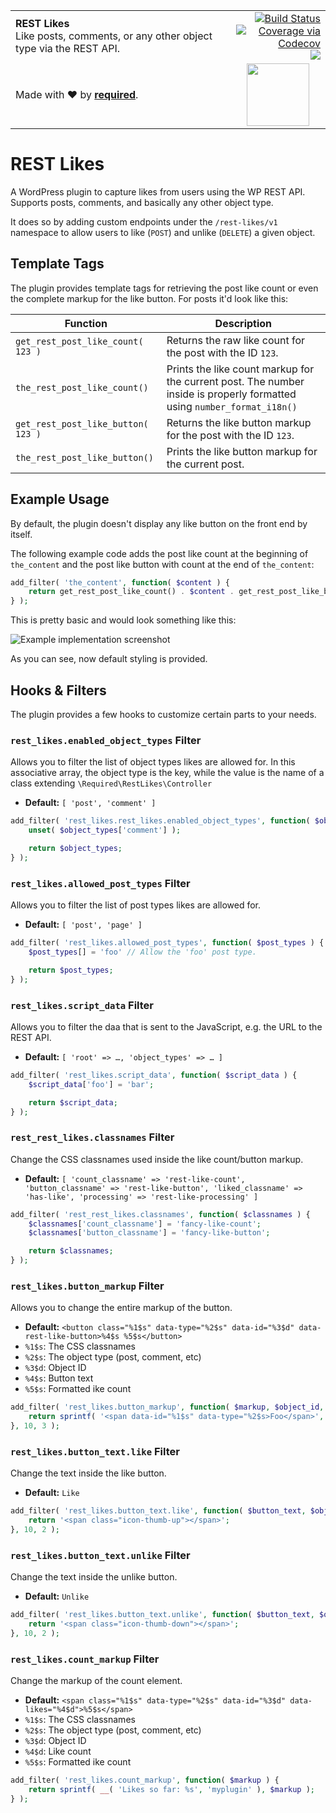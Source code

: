 <table width="100%">
	<tr>
		<td align="left" width="70%">
			<strong>REST Likes</strong><br />
			Like posts, comments, or any other object type via the REST API.
		</td>
		<td align="right" width="30%">
			<a href="https://travis-ci.org/wearerequired/rest-likes">
				<img src="https://travis-ci.org/wearerequired/rest-likes.svg?branch=master" alt="Build Status" />
			</a>
			<br />
			<a href="https://codecov.io/gh/wearerequired/rest-likes?branch=master">
				<img src="https://codecov.io/gh/wearerequired/rest-likes/coverage.svg?branch=master" alt="Coverage via Codecov" />
			</a>
			<br />
			<a href="https://codeclimate.com/github/wearerequired/rest-likes">
				<img src="https://codeclimate.com/github/wearerequired/rest-likes/badges/gpa.svg" />
			</a>
		</td>
	</tr>
	<tr>
		<td>
			Made with ❤️ by <a href="https://required.com/"><strong>required</strong></a>.
		</td>
		<td align="center">
			<img src="https://required.com/content/themes/required-valencia/img/logo-required.svg" width="100" />
		</td>
	</tr>
</table>

# REST Likes

A WordPress plugin to capture likes from users using the WP REST API. Supports posts, comments, and basically any other object type.

It does so by adding custom endpoints under the  `/rest-likes/v1` namespace to allow users to like (`POST`) and unlike (`DELETE`) a given object.

## Template Tags

The plugin provides template tags for retrieving the post like count or even the complete markup for the like button. For posts it'd look like this:

| Function                           | Description                              |
| ---------------------------------- | ---------------------------------------- |
| `get_rest_post_like_count( 123 )`  | Returns the raw like count for the post with the ID `123`. |
| `the_rest_post_like_count()`       | Prints the like count markup for the current post. The number inside is properly formatted using `number_format_i18n()` |
| `get_rest_post_like_button( 123 )` | Returns the like button markup for the post with the ID `123`. |
| `the_rest_post_like_button()`      | Prints the like button markup for the current post. |

## Example Usage

By default, the plugin doesn't display any like button on the front end by itself.

The following example code adds the post like count at the beginning of `the_content` and the post like button with count at the end of `the_content`:

```php
add_filter( 'the_content', function( $content ) {
	return get_rest_post_like_count() . $content . get_rest_post_like_button();
} );
```

This is pretty basic and would look something like this:

![Example implementation screenshot](https://www.dropbox.com/s/y747q142g3e8zyl/Screenshot%202016-10-13%2017.58.24.png?dl=1)

As you can see, now default styling is provided.

## Hooks & Filters

The plugin provides a few hooks to customize certain parts to your needs.

### `rest_likes.enabled_object_types` Filter

Allows you to filter the list of object types likes are allowed for. In this associative array, the object type is the key, while the value is the name of a class extending `\Required\RestLikes\Controller`

* **Default:** `[ 'post', 'comment' ]`

```php
add_filter( 'rest_likes.rest_likes.enabled_object_types', function( $object_types ) {
	unset( $object_types['comment'] );

	return $object_types;
} );
```

### `rest_likes.allowed_post_types` Filter

Allows you to filter the list of post types likes are allowed for.

* **Default:** `[ 'post', 'page' ]`

```php
add_filter( 'rest_likes.allowed_post_types', function( $post_types ) {
	$post_types[] = 'foo' // Allow the 'foo' post type.

	return $post_types;
} );
```

### `rest_likes.script_data` Filter

Allows you to filter the daa that is sent to the JavaScript, e.g. the URL to the REST API.

* **Default:** `[ 'root' => …, 'object_types' => … ]`

```php
add_filter( 'rest_likes.script_data', function( $script_data ) {
	$script_data['foo'] = 'bar';

 	return $script_data;
} );
```



### `rest_rest_likes.classnames` Filter

Change the CSS classnames used inside the like count/button markup.

* **Default:** `[ 'count_classname' => 'rest-like-count', 'button_classname' => 'rest-like-button', 'liked_classname' => 'has-like', 'processing' => 'rest-like-processing' ]`

```php
add_filter( 'rest_rest_likes.classnames', function( $classnames ) {
	$classnames['count_classname'] = 'fancy-like-count';
	$classnames['button_classname'] = 'fancy-like-button';

	return $classnames;
} );
```

### `rest_likes.button_markup` Filter

Allows you to change the entire markup of the button.

- **Default:** `<button class="%1$s" data-type="%2$s" data-id="%3$d" data-rest-like-button>%4$s %5$s</button>`
- `%1$s`: The CSS classnames
- `%2$s`: The object type (post, comment, etc)
- `%3$d`: Object ID
- `%4$s`: Button text
- `%5$s`: Formatted ike count

```php
add_filter( 'rest_likes.button_markup', function( $markup, $object_id, $object_type ) {
	return sprintf( '<span data-id="%1$s" data-type="%2$s>Foo</span>', $object_id, $object_id );
}, 10, 3 );
```

### `rest_likes.button_text.like` Filter

Change the text inside the like button.

* **Default:** `Like `

```php
add_filter( 'rest_likes.button_text.like', function( $button_text, $object_type ) {
	return '<span class="icon-thumb-up"></span>';
}, 10, 2 );
```

### `rest_likes.button_text.unlike` Filter

Change the text inside the unlike button.

- **Default:** `Unlike `

```php
add_filter( 'rest_likes.button_text.unlike', function( $button_text, $object_type ) {
	return '<span class="icon-thumb-down"></span>';
}, 10, 2 );
```

### 

### `rest_likes.count_markup` Filter

Change the markup of the count element.

* **Default:** `<span class="%1$s" data-type="%2$s" data-id="%3$d" data-likes="%4$d">%5$s</span>`
* `%1$s`: The CSS classnames
* `%2$s`: The object type (post, comment, etc)
* `%3$d`: Object ID
* `%4$d`: Like count
* `%5$s`: Formatted ike count

```php
add_filter( 'rest_likes.count_markup', function( $markup ) {
	return sprintf( __( 'Likes so far: %s', 'myplugin' ), $markup );
} );
```